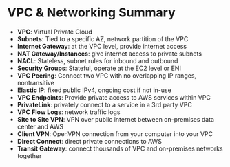 # VPC & Networking Summary

- **VPC**: Virtual Private Cloud
- **Subnets**: Tied to a specific AZ, network partition of the VPC
- **Internet Gateway**: at the VPC level, provide internet access
- **NAT Gateway/Instances**: give internet access to private subnets
- **NACL**: Stateless, subnet rules for inbound and outbound
- **Security Groups**: Stateful, operate at the EC2 level or ENI
- **VPC Peering**: Connect two VPC with no overlapping IP ranges, nontransitive
- **Elastic IP**: fixed public IPv4, ongoing cost if not in-use
- **VPC Endpoints**: Provide private access to AWS services within VPC
- **PrivateLink**: privately connect to a service in a 3rd party VPC
- **VPC Flow Logs**: network traffic logs
- **Site to Site VPN**: VPN over public internet between on-premises data center and AWS 
- **Client VPN**: OpenVPN connection from your computer into your VPC
- **Direct Connect**: direct private connections to AWS
- **Transit Gateway**: connect thousands of VPC and on-premises networks together
